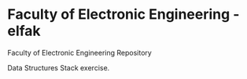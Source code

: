 # Faculty of Electronic Engineering - elfak
Faculty of Electronic Engineering Repository

Data Structures Stack exercise.
